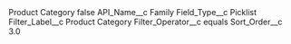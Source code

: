 <?xml version="1.0" encoding="UTF-8"?>
<CustomMetadata xmlns="http://soap.sforce.com/2006/04/metadata" xmlns:xsi="http://www.w3.org/2001/XMLSchema-instance" xmlns:xsd="http://www.w3.org/2001/XMLSchema">
    <label>Product Category</label>
    <protected>false</protected>
    <values>
        <field>API_Name__c</field>
        <value xsi:type="xsd:string">Family</value>
    </values>
    <values>
        <field>Field_Type__c</field>
        <value xsi:type="xsd:string">Picklist</value>
    </values>
    <values>
        <field>Filter_Label__c</field>
        <value xsi:type="xsd:string">Product Category</value>
    </values>
    <values>
        <field>Filter_Operator__c</field>
        <value xsi:type="xsd:string">equals</value>
    </values>
    <values>
        <field>Sort_Order__c</field>
        <value xsi:type="xsd:double">3.0</value>
    </values>
</CustomMetadata>
